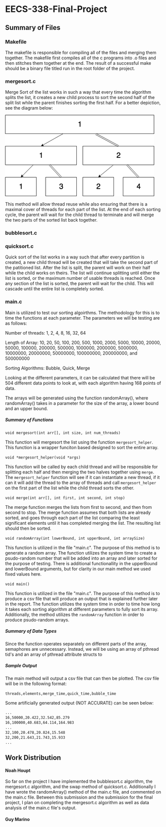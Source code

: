 # EECS-338-Final-Project

## Summary of Files

### Makefile

The makefile is responsible for compiling all of the files and merging them together. The makefile first compiles all of the c programs into .o files and then stitches them together at the end. The result of a successful make should be a binary file titled run in the root folder of the project.

### mergesort.c

Merge Sort of the list works in such a way that every time the algorithm splits the list, it creates a new child process to sort the second half of the split list while the parent finishes sorting the first half. For a better depiction, see the diagram below:

![Merge Sort](images/mergesort.png)

This method will allow thread reuse while also ensuring that there is a maximal cover of threads for each part of the list. At the end of each sorting cycle, the parent will wait for the child thread to terminate and will merge the two parts of the sorted list back together.

### bubblesort.c

### quicksort.c

Quick sort of the list works in a way such that after every partition is created, a new child thread will be created that will take the second part of the patitioned list. After the list is split, the parent will work on their half while the child works on theirs. The list will continue splitting until either the list is sorted, or the maximum number of usable threads is reached. Once any section of the list is sorted, the parent will wait for the child. This will cascade until the entire list is completely sorted. 

### main.c

Main is utilized to test our sorting algoirthms. The methodology for this is to time the functions at each parameter. The parameters we will be testing are as follows:

Number of threads: 1, 2, 4, 8, 16, 32, 64

Length of Array: 10, 20, 50, 100, 200, 500, 1000, 2000, 5000, 10000, 20000, 50000, 100000, 200000,
500000, 1000000, 2000000, 5000000, 10000000, 20000000, 50000000, 100000000, 200000000, and 500000000

Sorting Algorithms: Bubble, Quick, Merge

Looking at the different parameters, it can be calculated that there will be 504 different data points to look at, with each algorithm having 168 points of data. 

The arrays will be generated using the function randomArray(), where randomArray() takes in a parameter for the size of the array, a lower bound and an upper bound. 

##### Summary of Functions

`void mergesort(int arr[], int size, int num_threads)`

This function will mergesort the list using the function `mergesort_helper`. This function is a wrapper funciton based designed to sort the entire array.

`void *mergesort_helper(void *args)`

This function will be called by each child thread and will be responsible for splitting each half and then merging the two halves together using `merge`. The `mergesort_helper` function will see if it can instantiate a new thread, if it can it will add the thread to the array of threads and call `mergesort_helper` on the first part of the list while the child thread sorts the other.

`void merge(int arr[], int first, int second, int stop)`

The merge function merges the lists from first to second, and then from second to stop. The merge function assumes that both lists are already sorted, and goes through each part of the list comparing the least significant elements until it has completed merging the list. The resulting list should then be sorted.



`void randomArray(int lowerBound, int upperBound, int arraySize)`

This function is utilized in the file "main.c". The purpose of this method is to generate a random array. The function utilizes the system time to create a psudo-random number that will be added into an array and later sorted for the purpose of testing. There is additional functionallity in the upperBound and lowerBound arguments, but for clarity in our main method we used fixed values here.

`void main()`

This function is utilized in the file "main.c". The purpose of this method is to produce a csv file that will produce an output that is explained further later in the report. The function utilizes the system time in order to time how long it takes each sorting algorithm at different parameters to fully sort its array. Additionally, the method utilizes the `randomArray` function in order to produce psudo-random arrays.

##### Summary of Data Types

Since the function operates separately on different parts of the array, semaphores are unnecessary. Instead, we will be using an array of pthread tid's and an array of pthread attribute structs to

##### Sample Output

The main method will output a csv file that can then be plotted. The csv file will be in the following format:

`threads,elements,merge_time,quick_time,bubble_time`

Some artificially generated output (NOT ACCURATE) can be seen below:

```
...
16,50000,20.422,32.542,85.279
16,100000,40.683,64.114,164.983
...
32,100,20.478,20.824,15.548
32,200,21.643,21.743,15.933
...
```
## Work Distribution

#### Noah Houpt

So far on the project I have implemented the bubblesort.c algorithm, the mergesort.c algorithm, and the swap method of quicksort.c. Additionally I have wrote the randomArray() method of the main.c file, and commented on the main.c file. Between this submission and the submission for the final project, I plan on completing the mergesort.c algorithm as well as data analysis of the main.c file's output. 

#### Guy Marino
